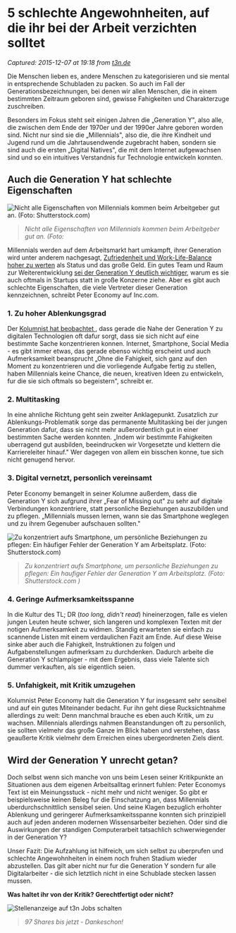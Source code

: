 # 5 schlechte Angewohnheiten, auf die ihr bei der Arbeit verzichten solltet

_Captured: 2015-12-07 at 19:18 from [t3n.de](http://t3n.de/news/fehler-generation-y-arbeitsplatz-663056/?utm_source=feedburner+t3n+News+12.000er&utm_medium=feed&utm_campaign=Feed%3A+aktuell%2Ffeeds%2Frss+%28t3n+News%29)_

Die Menschen lieben es, andere Menschen zu kategorisieren und sie mental in entsprechende Schubladen zu packen. So auch im Fall der Generationsbezeichnungen, bei denen wir allen Menschen, die in einem bestimmten Zeitraum geboren sind, gewisse Fahigkeiten und Charakterzuge zuschreiben.

Besonders im Fokus steht seit einigen Jahren die „Generation Y", also alle, die zwischen dem Ende der 1970er und der 1990er Jahre geboren worden sind. Nicht nur sind sie die „Millennials", also die, die ihre Kindheit und Jugend rund um die Jahrtausendwende zugebracht haben, sondern sie sind auch die ersten „Digital Natives", die mit dem Internet aufgewachsen sind und so ein intuitives Verstandnis fur Technologie entwickeln konnten.

## Auch die Generation Y hat schlechte Eigenschaften

![Nicht alle Eigenschaften von Millennials kommen beim Arbeitgeber gut an. \(Foto: Shutterstock.com\)](http://t3n.de/news/wp-content/uploads/2015/12/millennials-schlechte-angewohnheiten-595x386.jpg)

> _Nicht alle Eigenschaften von Millennials kommen beim Arbeitgeber gut an. (Foto:_

Millennials werden auf dem Arbeitsmarkt hart umkampft, ihrer Generation wird unter anderem nachgesagt, [Zufriedenheit und Work-Life-Balance hoher zu werten](http://t3n.de/news/recruiting-was-high-potentials-erwarten-564457/) als Status und das große Geld. Ein gutes Team und Raum zur Weiterentwicklung [sei der Generation Y deutlich wichtiger](http://t3n.de/news/konzern-startup-generation-y-604776/), warum es sie auch oftmals in Startups statt in große Konzerne ziehe. Aber es gibt auch schlechte Eigenschaften, die viele Vertreter dieser Generation kennzeichnen, schreibt Peter Economy auf Inc.com.

### 1\. Zu hoher Ablenkungsgrad

Der [Kolumnist hat beobachtet ](http://www.inc.com/peter-economy/5-habits-that-make-millennials-look-really-unprofessional.html), dass gerade die Nahe der Generation Y zu digitalen Technologien oft dafur sorgt, dass sie sich nicht auf eine bestimmte Sache konzentrieren konnen. Internet, Smartphone, Social Media - es gibt immer etwas, das gerade ebenso wichtig erscheint und auch Aufmerksamkeit beansprucht „Ohne die Fahigkeit, sich ganz auf den Moment zu konzentrieren und die vorliegende Aufgabe fertig zu stellen, haben Millennials keine Chance, die neuen, kreativen Ideen zu entwickeln, fur die sie sich oftmals so begeistern", schreibt er.

### 2\. Multitasking

In eine ahnliche Richtung geht sein zweiter Anklagepunkt. Zusatzlich zur Ablenkungs-Problematik sorge das permanente Multitasking bei der jungen Generation dafur, dass sie nicht mehr außerordentlich gut in einer bestimmten Sache werden konnten. „Indem wir bestimmte Fahigkeiten uberragend gut ausbilden, beeindrucken wir Vorgesetzte und klettern die Karriereleiter hinauf." Wer dagegen von allem ein bisschen konne, tue sich nicht genugend hervor.

### 3\. Digital vernetzt, personlich vereinsamt

Peter Economy bemangelt in seiner Kolumne außerdem, dass die Generation Y sich aufgrund ihrer „Fear of Missing out" zu sehr auf digitale Verbindungen konzentriere, statt personliche Beziehungen auszubilden und zu pflegen. „Millennials mussen lernen, wann sie das Smartphone weglegen und zu ihrem Gegenuber aufschauen sollten."

![Zu konzentriert aufs Smartphone, um persönliche Beziehungen zu pflegen: Ein häufiger Fehler der Generation Y am Arbeitsplatz. \(Foto: Shutterstock.com\) ](http://t3n.de/news/wp-content/uploads/2015/12/generation-y-fehler-arbeitsplatz-595x414.jpg)

> _Zu konzentriert aufs Smartphone, um personliche Beziehungen zu pflegen: Ein haufiger Fehler der Generation Y am Arbeitsplatz. (Foto: Shutterstock.com )_

### 4\. Geringe Aufmerksamkeitsspanne

In die Kultur des TL; DR (_too long, didn't read_) hineinerzogen, falle es vielen jungen Leuten heute schwer, sich langeren und komplexen Texten mit der notigen Aufmerksamkeit zu widmen. Standig erwarteten sie einfach zu scannende Listen mit einem verdaulichen Fazit am Ende. Auf diese Weise sinke aber auch die Fahigkeit, Instruktionen zu folgen und Aufgabenstellungen aufmerksam zu durchdenken. Dadurch arbeite die Generation Y schlampiger - mit dem Ergebnis, dass viele Talente sich dummer verkauften, als sie eigentlich seien.

### 5\. Unfahigkeit, mit Kritik umzugehen

Kolumnist Peter Economy halt die Generation Y fur insgesamt sehr sensibel und auf ein gutes Miteinander bedacht. Fur ihn geht diese Rucksichtnahme allerdings zu weit: Denn manchmal brauche es eben auch Kritik, um zu wachsen. Millennials allerdings nahmen Beanstandungen oft zu personlich, sie sollten vielmehr das große Ganze im Blick haben und verstehen, dass geaußerte Kritik vielmehr dem Erreichen eines ubergeordneten Ziels dient.

## Wird der Generation Y unrecht getan?

Doch selbst wenn sich manche von uns beim Lesen seiner Kritikpunkte an Situationen aus dem eigenen Arbeitsalltag erinnert fuhlen: Peter Economys Text ist ein Meinungsstuck - nicht mehr und nicht weniger. So gibt er beispielsweise keinen Beleg fur die Einschatzung an, dass Millennials uberdurchschnittlich sensibel seien. Und seine Klagen bezuglich erhohter Ablenkung und geringerer Aufmerksamkeitsspanne konnten sich prinzipiell auch auf jeden anderen modernen Wissensarbeiter beziehen. Oder sind die Auswirkungen der standigen Computerarbeit tatsachlich schwerwiegender in der Generation Y?

Unser Fazit: Die Aufzahlung ist hilfreich, um sich selbst zu uberprufen und schlechte Angewohnheiten in einem noch fruhen Stadium wieder abzustellen. Das gilt aber nicht nur fur die Generation Y sondern fur alle Digitalarbeiter - die sich letztlich nicht in eine Schublade stecken lassen mussen.

**Was haltet ihr von der Kritik? Gerechtfertigt oder nicht?**

![Stellenanzeige auf t3n Jobs schalten](http://t3n.sc/core/images/specials/banner_stuhl_frei_kampagne_stuhl_ressort.png)

> _97 Shares bis jetzt - Dankeschon!_
